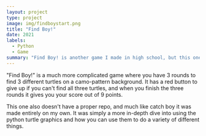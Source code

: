 ```yaml
---
layout: project
type: project
image: img/findboystart.png
title: "Find Boy!"
date: 2021
labels:
  - Python
  - Game
summary: "Find Boy! is another game I made in high school, but this one was much closer to the end of the year."
---
```


"Find Boy!" is a much more complicated game where you have 3 rounds to find 3 different turtles on a camo-pattern background. It has a red button to give up if you can't find all three turtles, and when you finish the three rounds it gives you your score out of 9 points.

This one also doesn't have a proper repo, and much like catch boy it was made entirely on my own. It was simply a more in-depth dive into using the python turtle graphics and how you can use them to do a variety of different things.
